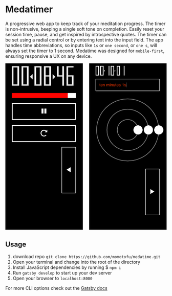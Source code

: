 # Medatimer
A progressive web app to keep track of your meditation progress. The timer is non-intrusive, beeping a single soft tone on completion. Easily reset your session time, pause, and get inspired by introspective quotes. The timer can be set using a radial control or by entering text into the input field. The app handles time abbreviations, so inputs like `1s` or `one second`, or `one s`, will always set the timer to 1 second. Medatime was designed for `mobile-first`, ensuring responsive a UX on any device.

![Alt text](/app_preview.gif?raw=true "App Screen Shot")

## Usage
1. download repo `git clone https://github.com/momotofu/medatime.git`
2. Open your terminal and change into the root of the directory
3. Install JavaScript dependencies by running $ `npm i`
4. Run `gatsby develop` to start up your dev server
5. Open your browser to `localhost:8000`

For more CLI options check out the [Gatsby docs](https://www.gatsbyjs.org/docs/gatsby-cli/)
